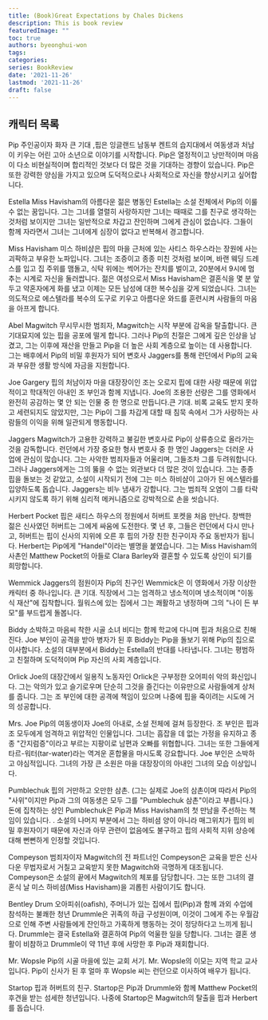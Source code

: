 ```yaml
---
title: (Book)Great Expectations by Chales Dickens
description: This is book review 
featuredImage: ""
toc: true
authors: byeonghui-won
tags:
categories: 
series: BookReview
date: '2021-11-26'
lastmod: '2021-11-26'
draft: false
---
```


## 캐릭터 목록

Pip 
주인공이자 화자 큰 기대 ,핍은 잉글랜드 남동부 켄트의 습지대에서 여동생과 처남이 키우는 어린 고아 소년으로 이야기를 시작합니다. Pip은 열정적이고 낭만적이며 마음이 다소 비현실적이며 합리적인 것보다 더 많은 것을 기대하는 경향이 있습니다. Pip은 또한 강력한 양심을 가지고 있으며 도덕적으로나 사회적으로 자신을 향상시키고 싶어합니다.

Estella
Miss Havisham의 아름다운 젊은 병동인 Estella는 소설 전체에서 Pip의 이룰 수 없는 꿈입니다. 그는 그녀를 열렬히 사랑하지만 그녀는 때때로 그를 친구로 생각하는 것처럼 보이지만 그녀는 일반적으로 차갑고 잔인하며 그에게 관심이 없습니다. 그들이 함께 자라면서 그녀는 그녀에게 심장이 없다고 반복해서 경고합니다.

Miss Havisham
미스 하비샴은 핍의 마을 근처에 있는 사티스 하우스라는 장원에 사는 괴팍하고 부유한 노파입니다. 그녀는 조증이고 종종 미친 것처럼 보이며, 바랜 웨딩 드레스를 입고 집 주위를 맴돌고, 식탁 위에는 썩어가는 잔치를 벌이고, 20분에서 9시에 멈추는 시계로 자신을 둘러쌉니다. 젊은 여성으로서 Miss Havisham은 결혼식을 몇 분 앞두고 약혼자에게 화를 냈고 이제는 모든 남성에 대한 복수심을 갖게 되었습니다. 그녀는 의도적으로 에스텔라를 복수의 도구로 키우고 아름다운 와드를 훈련시켜 사람들의 마음을 아프게 합니다.



Abel Magwitch
무시무시한 범죄자, Magwitch는 시작 부분에 감옥을 탈출합니다. 큰 기대묘지에 있는 핍을 공포에 떨게 합니다. 그러나 Pip의 친절은 그에게 깊은 인상을 남겼고, 그는 이후에 재산을 만들고 Pip을 더 높은 사회 계층으로 높이는 데 사용합니다. 그는 배후에서 Pip의 비밀 후원자가 되어 변호사 Jaggers를 통해 런던에서 Pip의 교육과 부유한 생활 방식에 자금을 지원합니다.

Joe Gargery
핍의 처남이자 마을 대장장이인 조는 오로지 핍에 대한 사랑 때문에 위압적이고 학대적인 아내인 조 부인과 함께 지냅니다. Joe의 조용한 선량은 그를 영화에서 완전히 공감하는 몇 안 되는 인물 중 한 명으로 만듭니다.큰 기대. 비록 교육도 받지 못하고 세련되지도 않았지만, 그는 Pip이 그를 차갑게 대할 때 침묵 속에서 그가 사랑하는 사람들의 이익을 위해 일관되게 행동합니다.

Jaggers
Magwitch가 고용한 강력하고 불길한 변호사로 Pip이 상류층으로 올라가는 것을 감독합니다. 런던에서 가장 중요한 형사 변호사 중 한 명인 Jaggers는 더러운 사업에 관심이 많습니다. 그는 사악한 범죄자들과 어울리며, 그들조차 그를 두려워합니다. 그러나 Jaggers에게는 그의 뚫을 수 없는 외관보다 더 많은 것이 있습니다. 그는 종종 핍을 돌보는 것 같았고, 소설이 시작되기 전에 그는 미스 하비샴이 고아가 된 에스텔라를 입양하도록 돕습니다. Jaggers는 비누 냄새가 강합니다. 그는 범죄적 오염이 그를 타락시키지 않도록 하기 위해 심리적 메커니즘으로 강박적으로 손을 씻습니다.

Herbert Pocket
핍은 새티스 하우스의 정원에서 허버트 포켓을 처음 만난다. 창백한 젊은 신사였던 허버트는 그에게 싸움에 도전한다. 몇 년 후, 그들은 런던에서 다시 만나고, 허버트는 핍이 신사의 지위에 오른 후 핍의 가장 친한 친구이자 주요 동반자가 됩니다. Herbert는 Pip에게 "Handel"이라는 별명을 붙였습니다. 그는 Miss Havisham의 사촌인 Matthew Pocket의 아들로 Clara Barley와 결혼할 수 있도록 상인이 되기를 희망합니다.

Wemmick
Jaggers의 점원이자 Pip의 친구인 Wemmick은 이 영화에서 가장 이상한 캐릭터 중 하나입니다. 큰 기대. 직장에서 그는 엄격하고 냉소적이며 냉소적이며 "이동식 재산"에 집착합니다. 월워스에 있는 집에서 그는 쾌활하고 냉정하며 그의 "나이 든 부모"를 부드럽게 돌봅니다.

Biddy
소박하고 마음씨 착한 시골 소녀 비디는 함께 학교에 다니며 핍과 처음으로 친해진다. Joe 부인이 공격을 받아 병자가 된 후 Biddy는 Pip을 돌보기 위해 Pip의 집으로 이사합니다. 소설의 대부분에서 Biddy는 Estella의 반대를 나타냅니다. 그녀는 평범하고 친절하며 도덕적이며 Pip 자신의 사회 계층입니다.

Orlick
Joe의 대장간에서 일용직 노동자인 Orlick은 구부정한 오어피쉬 악의 화신입니다. 그는 악의가 있고 슬기로우며 단순히 그것을 즐긴다는 이유만으로 사람들에게 상처를 줍니다. 그는 조 부인에 대한 공격에 책임이 있으며 나중에 핍을 죽이려는 시도에 거의 성공합니다.

Mrs. Joe
Pip의 여동생이자 Joe의 아내로, 소설 전체에 걸쳐 등장한다. 조 부인은 핍과 조 모두에게 엄격하고 위압적인 인물입니다. 그녀는 흠잡을 데 없는 가정을 유지하고 종종 "간지럼증"이라고 부르는 지팡이로 남편과 오빠를 위협합니다. 그녀는 또한 그들에게 타르-워터(tar-water)라는 역겨운 혼합물을 마시도록 강요합니다. Joe 부인은 소박하고 야심적입니다. 그녀의 가장 큰 소원은 마을 대장장이의 아내인 그녀의 모습 이상입니다.

Pumblechuk
핍의 거만하고 오만한 삼촌. (그는 실제로 Joe의 삼촌이며 따라서 Pip의 "사위"이지만 Pip과 그의 여동생은 모두 그를 "Pumblechuk 삼촌"이라고 부릅니다.) 돈에 집착하는 상인 Pumblechuk은 Pip과 Miss Havisham의 첫 만남을 주선하는 책임이 있습니다. . 소설의 나머지 부분에서 그는 하비셤 양이 아니라 매그위치가 핍의 비밀 후원자이기 때문에 자신과 아무 관련이 없음에도 불구하고 핍의 사회적 지위 상승에 대해 뻔뻔하게 인정할 것입니다.

Compeyson
범죄자이자 Magwitch의 전 파트너인 Compeyson은 교육을 받은 신사다운 무법자로서 거칠고 교육받지 못한 Magwitch와 극명하게 대조됩니다. Compeyson은 소설의 끝에서 Magwitch의 체포를 담당합니다. 그는 또한 그녀의 결혼식 날 미스 하비셤(Miss Havisham)을 괴롭힌 사람이기도 합니다.

Bentley Drum
오아피쉬(oafish), 주머니가 있는 집에서 핍(Pip)과 함께 과외 수업에 참석하는 불쾌한 청년 Drummle은 귀족의 하급 구성원이며, 이것이 그에게 주는 우월감으로 인해 주변 사람들에게 잔인하고 가혹하게 행동하는 것이 정당하다고 느끼게 됩니다. Drummle는 결국 Estella와 결혼하여 Pip의 억울한 일을 당합니다. 그녀는 결혼 생활이 비참하고 Drummle이 약 11년 후에 사망한 후 Pip과 재회합니다.

Mr. Wopsle
Pip의 시골 마을에 있는 교회 서기. Mr. Wopsle의 이모는 지역 학교 교사입니다. Pip이 신사가 된 후 얼마 후 Wopsle 씨는 런던으로 이사하여 배우가 됩니다.

Startop
핍과 허버트의 친구. Startop은 Pip과 Drummle와 함께 Matthew Pocket의 후견을 받는 섬세한 청년입니다. 나중에 Startop은 Magwitch의 탈출을 핍과 Herbert를 돕습니다.




## 




## 




## 




## 




## 




## 




